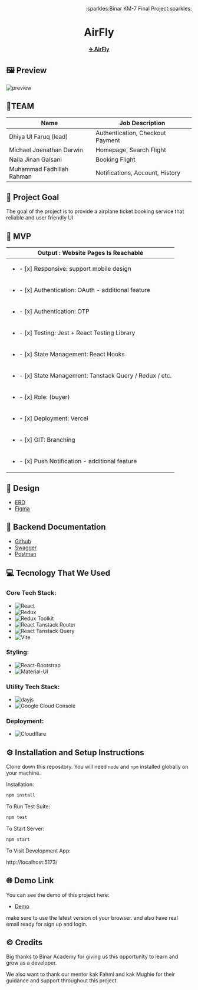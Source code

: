 

<p align="right">:sparkles:Binar KM-7 Final Project:sparkles:</p>
<h1 align="center">AirFly </h1>



<p align="center">
<strong><a href="https://github.com/TIM1-FSW-BE-BINAR/Frontend">✈️ AirFly</a></strong>
</p>


## 🖼️ Preview
<img src=".svg" alt="preview"> 

## 👥TEAM

| Name    | Job Description                    |
| ------- | ---------------------------------- |
| Dhiya Ul Faruq (lead)        | Authentication,  Checkout Payment|
| Michael Joenathan Darwin     |Homepage, Search Flight           |
| Naila Jinan Gaisani          |  Booking Flight                  |
| Muhammad Fadhillah Rahman    | Notifications, Account,  History |


## 🎯 Project Goal
The goal of the project is to provide a airplane ticket booking service that reliable and user friendly UI


## 🚩 MVP
|  Output :  Website Pages Is Reachable   |
| ----------- | 
| <ul><li>- [x] Responsive:  support mobile design </li>
| <ul><li>- [x] Authentication: OAuth - additional feature </li>
| <ul><li>- [x] Authentication: OTP </li>
| <ul><li>- [x] Testing: Jest + React Testing Library</li>
| <ul><li>- [x] State Management: React Hooks</li>
| <ul><li>- [x] State Management: Tanstack Query / Redux / etc.</li>
| <ul><li>- [x] Role: (buyer)</li>
| <ul><li>- [x] Deployment: Vercel</li>
| <ul><li>- [x] GIT: Branching</li>
| <ul><li>- [x] Push Notification - additional feature</li>


## 🎨 Design
* [ERD](https://drive.google.com/file/d/17--TosUaJSBPuBaClYCn-sofPzey8iG7/view)
* [Figma](https://www.figma.com/design/QEukzc5sO7zviEB1He2RO7/%5BFlight-Ticketing%5D-Final-Project---UI-Design-Website?node-id=0-1&t=RCvyWg1SiuJsZYP9-0)
  
## 📑 Backend Documentation
* [Github](https://github.com/TIM1-FSW-BE-BINAR/Backend/)
* [Swagger](https://binar.azumidev.web.id/api/v1/api-docs/)
* [Postman](https://documenter.getpostman.com/view/22814931/2sAYBUCrsH#intro)

## 💻 Tecnology That We Used

### Core Tech Stack:
- ![React](https://img.shields.io/badge/-React-61DAFB?logo=react&logoColor=white&style=for-the-badge) 
- ![Redux](https://img.shields.io/badge/-Redux-764ABC?logo=redux&logoColor=white&style=for-the-badge) 
- ![Redux Toolkit](https://img.shields.io/badge/-Redux%20Toolkit-764ABC?logo=redux&logoColor=white&style=for-the-badge)
- ![React Tanstack Router](https://img.shields.io/badge/-React%20Tanstack%20Router-0078D4?logo=react&logoColor=white&style=for-the-badge) 
- ![React Tanstack Query](https://img.shields.io/badge/-React%20Tanstack%20Query-FF4154?logo=react&logoColor=white&style=for-the-badge)
- ![Vite](https://img.shields.io/badge/-Vite-646CFF?logo=vite&logoColor=white&style=for-the-badge) 

### Styling:
- ![React-Bootstrap](https://img.shields.io/badge/-React%20Bootstrap-563D7C?logo=bootstrap&logoColor=white&style=for-the-badge) 
- ![Material-UI](https://img.shields.io/badge/-Material%20UI-0081CB?logo=mui&logoColor=white&style=for-the-badge) 

### Utility Tech Stack:
- ![dayjs](https://img.shields.io/badge/-dayjs-FF5F6D?logo=javascript&logoColor=white&style=for-the-badge) 
- ![Google Cloud Console](https://img.shields.io/badge/-Google%20Cloud-4285F4?logo=google-cloud&logoColor=white&style=for-the-badge)
### Deployment:
- ![Cloudflare](https://img.shields.io/badge/-Cloudflare-F38020?logo=cloudflare&logoColor=white&style=for-the-badge) 


## ⚙️ Installation and Setup Instructions 

Clone down this repository. You will need `node` and `npm` installed globally on your machine.  

Installation:

```bash
npm install
```  

To Run Test Suite:  

```bash
npm test
```  

To Start Server:

```bash
npm start
```  

To Visit Development App:

http://localhost:5173/

## 🌐 Demo Link

You can see the demo of this project here:

* [Demo](https://frontend-6z4.pages.dev/)


make sure to use the latest version of your browser. and also have real email ready for sign up and login.



## ©️ Credits

Big thanks to Binar Academy for giving us this opportunity to learn and grow as a developer.

We also want to thank our mentor kak Fahmi and kak Mughie for their guidance and support throughout this project.
